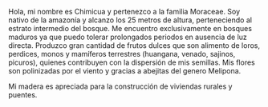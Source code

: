 
Hola, mi nombre es Chimicua y pertenezco a la familia Moraceae. Soy nativo de la amazonía y alcanzo los 25 metros de altura, perteneciendo al estrato intermedio del bosque. Me encuentro exclusivamente en bosques maduros ya que puedo tolerar prolongados periodos en ausencia de luz directa.  Produzco gran cantidad de frutos dulces que son alimento de loros, perdices, monos y mamíferos terrestres (huangana, venado, sajinos, picuros), quienes contribuyen con la dispersión de mis semillas.  Mis flores son polinizadas por el viento y gracias a abejitas del genero Melipona.

Mi madera es apreciada para la construcción de viviendas rurales y puentes.
